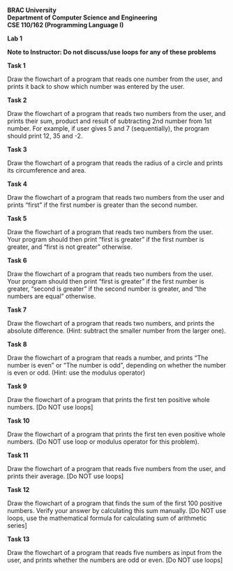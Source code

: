 <b>BRAC University <br>
Department of Computer Science and Engineering <br>
CSE 110/162 (Programming Language I)

Lab 1</b>

<b>Note to Instructor: Do not discuss/use loops for any of these problems </b> <br>

<b>Task 1</b>

Draw the flowchart of a program that reads one number from the user, and prints it back to show which number was entered by the user.

<b>Task 2</b>

Draw the flowchart of a program that reads two numbers from the user, and prints their sum, product and result of subtracting 2nd number from 1st number. For example, if user gives 5 and 7 (sequentially), the program should print 12, 35 and -2.

<b>Task 3</b>

Draw the flowchart of a program that reads the radius of a circle and prints its circumference and area.

<b>Task 4</b>

Draw the flowchart of a program that reads two numbers from the user and prints “first” if the first number is greater than the second number.

<b>Task 5</b>

Draw the flowchart of a program that reads two numbers from the user. Your program should then print “first is greater” if the first number is greater, and “first is not greater” otherwise.

<b>Task 6</b>

Draw the flowchart of a program that reads two numbers from the user. Your program should then print “first is greater” if the first number is greater, “second is greater” if the second number is greater, and “the numbers are equal” otherwise.

<b>Task 7</b>

Draw the flowchart of a program that reads two numbers, and prints the absolute difference. (Hint: subtract the smaller number from the larger one).

<b>Task 8</b>

Draw the flowchart of a program that reads a number, and prints “The number is even” or “The number is odd”, depending on whether the number is even or odd. (Hint: use the modulus operator)


<b>Task 9</b>

Draw the flowchart of a program that prints the first ten positive whole numbers. [Do NOT use loops]


<b>Task 10</b>

Draw the flowchart of a program that prints the first ten even positive whole numbers. (Do NOT use loop or modulus operator for this problem).

<b>Task 11</b>

Draw the flowchart of a program that reads five numbers from the user, and prints their average. [Do NOT use loops]

<b>Task 12</b>

Draw the flowchart of a program that finds the sum of the first 100 positive numbers. Verify your answer by calculating this sum manually. [Do NOT use loops, use the mathematical formula for calculating sum of arithmetic series]

<b> Task 13</b>

Draw the flowchart of a program that reads five numbers as input from the user, and prints whether the numbers are odd or even. [Do NOT use loops]
